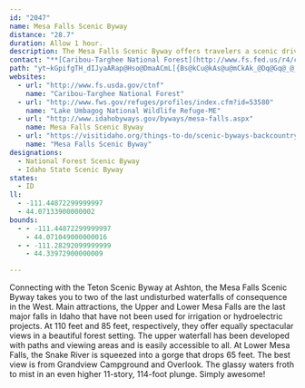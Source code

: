 ```yaml
---
id: "2047"
name: Mesa Falls Scenic Byway
distance: "28.7"
duration: Allow 1 hour.
description: The Mesa Falls Scenic Byway offers travelers a scenic drive along the Falls River and past Upper and Lower Mesa Falls.
contact: "**[Caribou-Targhee National Forest](http://www.fs.fed.us/r4/caribou-targhee/)**  \n 208-524-7500  \n\n"
path: "yt~kGpifgTH_dIJyaARap@Hso@DmaACmL[{Bs@kCu@kAs@u@mCkAk_@Dq@Gq@_@_DkC{kA}pAiB_BcBy@eBYyTE_^RgIg@mC]iDk@aBy@yBiCk@eAwBeHyA_Cu@a@mE_A}Bu@s@y@q@oAg@aBUaBiAmOi@sC}@{CaAkBo@y@cLwLu@kAeA_CiAgGsAgJImAIyFSsAg@mAm@s@eImHeFkDgBgBiA{A}E_IiByD}CcIuAgCiBwBsByAyAm@wBMqFz@iGmAwHgBiS_EsBm@cAk@_A_A_AyAi@sAc@_B_@gCIkA?sBHeAd@wCx@yCLkAFqACmAU{Aw@yC}AgFcAyB{@eAgCyBu@mAw@kBQy@iAaGs@sAiA_AsGeCmA{@y@cAi@mAyB{Is@_CeAsAsCaCgBmBoAkDo@{@mFyBaByA{@_BmBaFyBgDu@_Bm@qBu@m@uAg@}AQcBBi@HoH|DeGnHi@Ri@FqBO{@m@yCeEm@e@o@W_@Ce@FcAp@s@t@e@jAeEnRgBnGkAjCmIhPoB|Hc@hA_Az@oAp@mDfAiAx@iCjDgDzDs@rAgChKqBxDm@p@yBxA{o@zf@}BrC_A~A{F`MyCrEu@z@aCvAaBx@eErA{LpCsk@pOgVxIu@f@gAtAkBlE_@h@_AfAaB|@mj@|JuAf@iA|@sAdBe@x@k@xAeeA~cD}ZpaAe@lAgBrCmTd\\uDrEgsDrtCcBdAmAl@id@tL}NrD}WzDmB|@o@^aAfAcLtP}AdBof@fc@wA~@iAd@y@NeBJia@P_g@{CsB`@qG`DsDrA{]`JcDj@yAFm@A}AY{Ae@cAg@cBeAsGaFsAq@y@S_BMwKWqAMcA_@yEgCiCq@iQk@_NUcBRmBx@mA`AcBpB}@fBo@lBsNjh@o^lpA{AvEi@bAyAfBk@f@kXrM}ElC}AfAyC\\yAE}V_DwF_AyBq@mWuL]Ge@Pe@`@"
websites:
  - url: "http://www.fs.usda.gov/ctnf"
    name: "Caribou-Targhee National Forest"
  - url: "http://www.fws.gov/refuges/profiles/index.cfm?id=53580"
    name: "Lake Umbagog National Wildlife Refuge-ME"
  - url: "http://www.idahobyways.gov/byways/mesa-falls.aspx"
    name: Mesa Falls Scenic Byway
  - url: "https://visitidaho.org/things-to-do/scenic-byways-backcountry-drives/mesa-falls-scenic-byway/"
    name: "Mesa Falls Scenic Byway"
designations:
  - National Forest Scenic Byway
  - Idaho State Scenic Byway
states:
  - ID
ll:
  - -111.44872299999997
  - 44.07133900000002
bounds:
  - - -111.44872299999997
    - 44.071049000000016
  - - -111.28292099999999
    - 44.33972900000009

---
```


<p>Connecting with the Teton Scenic Byway at Ashton, the Mesa Falls
Scenic Byway takes you to two of the last undisturbed waterfalls of
consequence in the West. Main attractions, the Upper and Lower Mesa
Falls are the last major falls in Idaho that have not been used for
irrigation or hydroelectric projects. At 110 feet and 85 feet,
respectively, they offer equally spectacular views in a beautiful
forest setting. The upper waterfall has been developed with paths
and viewing areas and is easily accessible to all. At Lower Mesa
Falls, the Snake River is squeezed into a gorge that drops 65 feet.
The best view is from Grandview Campground and Overlook. The glassy
waters froth to mist in an even higher 11-story, 114-foot plunge.
Simply awesome!</p>
